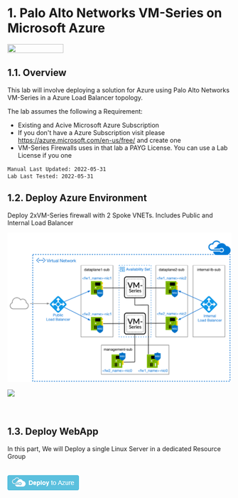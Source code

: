 # 1. Palo Alto Networks VM-Series on Microsoft Azure


<img src="https://www.paloaltonetworks.com/content/dam/pan/en_US/images/logos/brand/primary-company-logo/Parent-logo.png" width=50% height=50%>

## 1.1. Overview

This lab will involve deploying a solution for Azure using Palo Alto Networks VM-Series in a Azure Load Balancer topology.

The lab assumes the following a Requirement:
- Existing and Acive Microsoft Azure Subscription 
- If you don't have a Azure Subscription visit please https://azure.microsoft.com/en-us/free/ and create one
- VM-Series Firewalls uses in that lab a PAYG License. You can use a Lab License if you one

```
Manual Last Updated: 2022-05-31
Lab Last Tested: 2022-05-31
```

## 1.2. Deploy Azure Environment

Deploy 2xVM-Series firewall with 2 Spoke VNETs. Includes Public and Internal Load Balancer

<p align="center">
<img src="https://github.com/PaloAltoNetworks/Azure_Training/blob/main/Azure%20Basic%20Lab/Images/2fw_3nic_avset_intlb_extlb.png">
</p>

[<img src="http://azuredeploy.net/deploybutton.png"/>](https://portal.azure.com/#create/Microsoft.Template/uri/https%3A%2F%2Fraw.githubusercontent.com%2FPaloAltoNetworks%2FAzure_Training%2Fmain%2FAzure%20Basic%20Lab%2FazureDeploy.json)
</br>
</br>
</br>

## 1.3.  Deploy WebApp

In this part, We will Deploy a single Linux Server in a dedicated Resource Group
</br>
</br>
</br>
[<img src="https://github.com/PaloAltoNetworks/Azure_Training/blob/main/Azure%20Advanced%20Lab/Images/deploybutton.png"/>](https://portal.azure.com/#create/Microsoft.Template/uri/https%3A%2F%2Fraw.githubusercontent.com%2FPaloAltoNetworks%2FAzure_Training%2Fmain%2FAzure%20Advanced%20Lab%2Fspokedeployment.json)
</br>
</br>
</br>